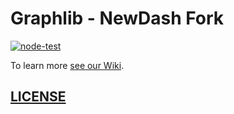 # Graphlib - NewDash Fork

[![node-test](https://github.com/newdash/graphlib/actions/workflows/nodejs.yml/badge.svg)](https://github.com/newdash/graphlib/actions/workflows/nodejs.yml)

To learn more [see our Wiki](https://github.com/cpettitt/graphlib/wiki).

## [LICENSE](./LICENSE)
